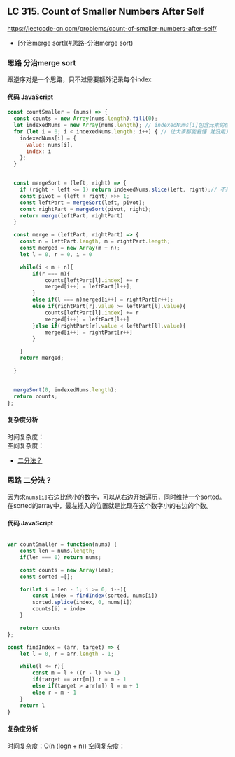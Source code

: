 ## LC 315. Count of Smaller Numbers After Self
https://leetcode-cn.com/problems/count-of-smaller-numbers-after-self/

- [分治merge sort](#思路-分治merge sort)

### 思路 分治merge sort
跟逆序对是一个思路，只不过需要额外记录每个index
#### 代码 JavaScript

```JavaScript
const countSmaller = (nums) => {
  const counts = new Array(nums.length).fill(0);
  let indexedNums = new Array(nums.length); // indexedNums[i]包含元素的位置信息
  for (let i = 0; i < indexedNums.length; i++) { // 让大家都能看懂 就没用JS的map
    indexedNums[i] = { 
      value: nums[i],
      index: i
    };
  }


  const mergeSort = (left, right) => {
    if (right - left <= 1) return indexedNums.slice(left, right);// 不用sort了
    const pivot = (left + right) >>> 1;
    const leftPart = mergeSort(left, pivot);
    const rightPart = mergeSort(pivot, right);
    return merge(leftPart, rightPart)
  }

  const merge = (leftPart, rightPart) => {
    const n = leftPart.length, m = rightPart.length;
    const merged = new Array(m + n);
    let l = 0, r = 0, i = 0

    while(i < m + n){
        if(r === m){
            counts[leftPart[l].index] += r
            merged[i++] = leftPart[l++];
        }
        else if(l === n)merged[i++] = rightPart[r++];
        else if(rightPart[r].value >= leftPart[l].value){
            counts[leftPart[l].index] += r
            merged[i++] = leftPart[l++]
        }else if(rightPart[r].value < leftPart[l].value){
            merged[i++] = rightPart[r++]
        }

    }
    return merged;

  }
    

  mergeSort(0, indexedNums.length);
  return counts;
};

```

#### 复杂度分析
时间复杂度： </br>
空间复杂度：





- [二分法？](#思路-二分法？)

### 思路 二分法？
因为求`nums[i]`右边比他小的数字，可以从右边开始遍历，同时维持一个sorted。在sorted的array中，最左插入的位置就是比现在这个数字小的右边的个数。
#### 代码 JavaScript

```JavaScript

var countSmaller = function(nums) {
    const len = nums.length;
    if(len === 0) return nums;

    const counts = new Array(len);
    const sorted =[];

    for(let i = len - 1; i >= 0; i--){
        const index = findIndex(sorted, nums[i])
        sorted.splice(index, 0, nums[i])
        counts[i] = index
    }

    return counts
};

const findIndex = (arr, target) => {
    let l = 0, r = arr.length - 1;

    while(l <= r){
        const m = l + ((r - l) >> 1)
        if(target == arr[m]) r = m - 1
        else if(target > arr[m]) l = m + 1
        else r = m - 1
    }
    return l
}
```

#### 复杂度分析
时间复杂度：O(n (logn + n))
空间复杂度：
